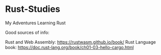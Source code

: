 # Rust-Studies
My Adventures Learning Rust

Good sources of info:

Rust and Web Assembly: https://rustwasm.github.io/book/
Rust Language book: https://doc.rust-lang.org/book/ch01-03-hello-cargo.html
